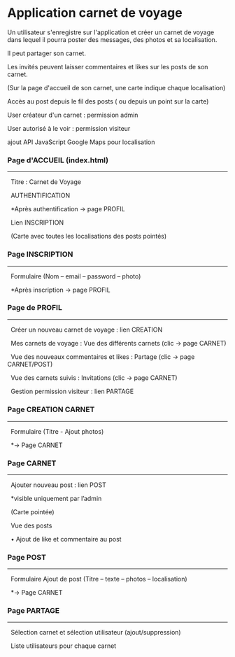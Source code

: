 # Application carnet de voyage



Un utilisateur s'enregistre sur l'application et créer un carnet de voyage dans lequel il pourra poster des messages, des photos et sa localisation.

Il peut partager son carnet.

Les invités peuvent laisser commentaires et likes sur les posts de son carnet.

(Sur la page d'accueil de son carnet, une carte indique chaque localisation)

Accès au post depuis le fil des posts ( ou depuis un point sur la carte)

User créateur d'un carnet : permission admin

User autorisé à le voir : permission visiteur

ajout API JavaScript Google Maps pour localisation





### **Page d'ACCUEIL (index.html)**

------------------------------------------------------

&nbsp;	Titre : Carnet de Voyage

&nbsp;	AUTHENTIFICATION

 		\*Après authentification -> page PROFIL

&nbsp;	Lien INSCRIPTION

&nbsp;	(Carte avec toutes les localisations des posts pointés)





### **Page INSCRIPTION**

---------------------------------

&nbsp;	Formulaire (Nom – email – password – photo)

&nbsp;		\*Après inscription -> page PROFIL





### **Page de PROFIL**

-----------------------------

&nbsp;	Créer un nouveau carnet de voyage : lien CREATION

&nbsp;	Mes carnets de voyage : Vue des différents carnets (clic -> page CARNET)

&nbsp;	Vue des nouveaux commentaires et likes : Partage (clic -> page CARNET/POST)

&nbsp;	Vue des carnets suivis : Invitations (clic -> page CARNET)

&nbsp;	Gestion permission visiteur : lien PARTAGE



##### 

### **Page CREATION CARNET**

----------------------------------------

&nbsp;	Formulaire (Titre - Ajout photos)

 		\*-> Page CARNET





### **Page CARNET**

----------------------

&nbsp;	Ajouter nouveau post : lien POST

 		\*visible uniquement par l’admin

&nbsp;	(Carte pointée)

&nbsp;	Vue des posts

&nbsp;	•	Ajout de like et commentaire au post





### **Page POST**

------------------

&nbsp;	Formulaire Ajout de post (Titre – texte – photos – localisation)

 		\*-> Page CARNET





### **Page PARTAGE**

------------------------

&nbsp;	Sélection carnet et sélection utilisateur (ajout/suppression)

&nbsp;	Liste utilisateurs pour chaque carnet


